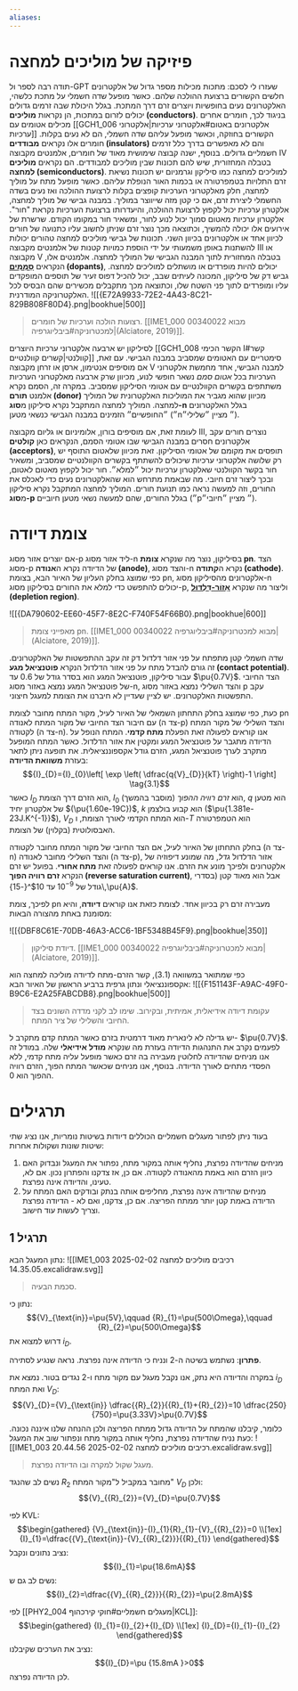 ```yaml
---
aliases:
---
```

# פיזיקה של מוליכים למחצה
תודה רבה לספר ול-GPT שעזרו לי לסכם:
מתכות מכילות מספר גדול של אלקטרונים חלשים הקשורים ברצועת ההולכה שלהם. כאשר מופעל שדה חשמלי על מתכת כלשהי, האלקטרונים נעים בחופשיות ויוצרים זרם דרך המתכת. בגלל היכולת שבה זרמים גדולים יכולים לזרום במתכות, הן נקראות **מוליכים (conductors)**. בניגוד לכך, חומרים אחרים מכילים אטומים עם [[GCH1_006 אלקטרונים באטום#אלקטרוני ערכיות|אלקטרוני ערכיות]] הקשורים בחוזקה, וכאשר מופעל עליהם שדה חשמלי, הם לא נעים בקלות. חומרים אלו נקראים **מבודדים (insulators)** והם לא מאפשרים בדרך כלל זרמים חשמליים גדולים.
בנוסף, ישנה קבוצה שימושית מאוד של חומרים, אלמנטים מקבוצה IV בטבלה המחזורית, שיש להם תכונות שבין מוליכים למבודדים. הם נקראים **מוליכים למחצה (semiconductors)**. למוליכים למחצה כמו סיליקון וגרמניום יש תכונות נשיאת זרם התלויות בטמפרטורה או בכמות האור הנופלת עליהם. כאשר מופעל מתח על מוליך למחצה, חלק מאלקטרוני הערכיות קופצים בקלות לרצועת ההולכה ואז נעים בשדה החשמלי ליצירת זרם, אם כי קטן מזה שייווצר במוליך.
במבנה גבישי של מוליך למחצה, אלקטרון ערכיות יכול לקפוץ לרצועת ההולכה, והיעדרותו ברצועת הערכיות נקראת "חור". אלקטרון ערכיות מאטום סמוך יכול לנוע לחור, ומשאיר חור במקומו הקודם. שרשרת של אירועים אלו יכולה להמשיך, וכתוצאה מכך נוצר זרם שניתן לחשוב עליו כתנועה של חורים לכיוון אחד או אלקטרונים בכיוון השני. תכונות של גבישי מוליכים למחצה טהורים יכולות להשתנות באופן משמעותי על ידי הוספת כמויות קטנות של אלמנטים מקבוצה III או מקבוצה V בטבלה המחזורית לתוך המבנה הגבישי של המוליך למחצה. אלמנטים אלו, הנקראים **[סַמְּמִים](https://terms.hebrew-academy.org.il/munnah/56342_1) (dopants)**, יכולים להיות מופרדים או מושתלים למוליכים למחצה. גביש דק של סיליקון, המכונה לעיתים שבב, יכול להכיל דפוס זעיר של תוספים המופקדים עליו ומופרדים לתוך פני השטח שלו, וכתוצאה מכך מתקבלים מכשירים שהם הבסיס לכל האלקטרוניקה המודרנית.
![[{E72A9933-72E2-4A43-8C21-829B808F80D4}.png|bookhue|500]]
>רצועות הולכה וערכיות של חומרים. [[IME1_000 00340022 מבוא למכטרוניקה#ביבליוגרפיה|(Alciatore, 2019)]].

לסיליקון יש ארבעה אלקטרוני ערכיות היוצרים [[GCH1_008 הקשר הכימי I#קשר קוולנטי|קשרים קוולנטיים]] סימטריים עם האטומים שמסביב במבנה הגבישי. עם זאת, אם מוסיפים אנטימון, ארסן או זרחן מקבוצה V למבנה הגבישי, אחד מחמשת אלקטרוני הערכיות בכל *אטום סמם* נשאר חופשי לנוע, מכיוון שרק ארבעה מאלקטרוני הערכיות משתתפים בקשרים הקוולנטיים עם אטומי הסיליקון שמסביב. במקרה זה, הסמם נקרא אלמנט **תורם (donor)** מכיוון שהוא מגביר את המוליכות האלקטרונית של המוליך למחצה. המוליך למחצה המתקבל נקרא סיליקון מ**סוג-n** בגלל האלקטרונים ״החופשיים״ הזמינים במבנה הגבישי כנשאי מטען (״n״ מציין ״שלילי״).

לעומת זאת, אם מוסיפים בורון, אלומיניום או גליום מקבוצה III, נוצרים חורים עקב אלקטרונים חסרים במבנה הגבישי שבו אטומי הסמם, הנקראים כאן **קולטים (acceptors)**, תופסים את מקומם של אטומי הסיליקון. זאת מכיוון שלאטום התוסף יש רק שלושה אלקטרוני ערכיות שיכולים להשתתף בקשרים הקוולנטיים שמסביב, ומשאיר חור בקשר הקוולנטי שאלקטרון ערכיות יכול ״למלא״. חור יכול לקפוץ מאטום לאטום, ובכך ליצור זרם חיובי. מה שבאמת מתרחש הוא שהאלקטרונים נעים כדי לאכלס את החורים, וזה למעשה נראה כמו תנועת חורים. המוליך למחצה המתקבל נקרא סיליקון מ**סוג-p** בגלל החורים, שהם למעשה נשאי מטען חיוביים (״p״ מציין ״חיובי״).

# צומת דיודה
אם יוצרים אזור מסוג-p ליד אזור מסוג-n בסיליקון, נוצר מה שנקרא **צומת pn**. הצד מסוג-p של הדיודה נקרא ה**אנודה (anode)**, והצד מסוג-n נקרא ה**קתודה (cathode)**. כפי שמוצג בחלק העליון של האיור הבא, בצומת pn, אלקטרונים מהסיליקון מסוג-n יכולים להתפשט כדי למלא את החורים בסיליקון מסוג-p, וליצור מה שנקרא **[אֵזוֹר-דִּלְדּוּל](https://terms.hebrew-academy.org.il/munnah/85970_1) (depletion region)**.

![[{DA790602-EE60-45F7-8E2C-F740F54F66B0}.png|bookhue|600]]
>מאפייני צומת pn. [[IME1_000 00340022 מבוא למכטרוניקה#ביבליוגרפיה|(Alciatore, 2019)]].

שדה חשמלי קטן מתפתח על פני אזור דלדול דק זה עקב ההתפשטות של האלקטרונים. זה גורם להבדל מתח על פני אזור הדלדול הנקרא **פוטנציאל מגע (contact potential)**. עבור סיליקון, פוטנציאל המגע הוא בסדר גודל של $0.6$ עד $\pu{0.7V}$. הצד החיובי של פוטנציאל המגע נמצא באזור מסוג-n, והצד השלילי נמצא באזור מסוג p עקב התפשטות האלקטרונים. יש לציין שעדיין לא חיברנו את הצומת למעגל חיצוני.

כעת, כפי שמוצג בחלק התחתון השמאלי של האיור לעיל, מקור המתח מחובר לצומת pn עם חיבור הצד החיובי של מקור המתח לאנודה (צד ה-p) והצד השלילי של מקור המתח לקטודה (צד ה-n). אנו קוראים לפעולה זאת הפעלת **מתח קדמי**. המתח הנופל על הדיודה מתגבר על פוטנציאל המגע ומקטין את אזור הדלדול. כאשר המתח המופעל מתקרב לערך פוטנציאל המגע, הזרם גודל אקספוננציאלית. את תופעה ניתן לתאר בעזרת **משוואת הדיודה**:
$${I}_{D}={I}_{0}\left[ \exp \left( \dfrac{q{V}_{D}}{kT} \right)-1 \right] \tag{3.1}$$
כאשר ${I}_{D}$ הוא הזרם דרך הצומת, ${I}_{0}$ הוא *זרם רוויה ההפוך* (מוסבר בהמשך), $q$ הוא מטען של אלקטרון יחיד $(\pu{1.60e-19C})$, $k$ הוא קבוע בולצמן ($\pu{1.381e-23J.K^{-1}}$), ${V}_{D}$ הוא המתח הקדמי לאורך הצומת, ו-$T$ הוא הטמפרטורה האבסולוטית (בקלוין) של הצומת.

בחלק התחתון של האיור לעיל, אם הצד החיובי של מקור המתח מחובר לקטודה (צד ה-n) והצד השלילי מחובר לאנודה (צד ה-p), אזור הדלדול *גדל*, מה שמונע דיפוזיה של אלקטרונים ולפיכך מונע את הזרם. אנו קוראים לפעולה זאת **מתח אחורי**. בפועל יש זרם הנקרא **זרם רוויה הפוך (reverse saturation current)**, אבל הוא מאוד קטן (בסדרי גודל של $10^{-9}$ עד $10^{-15}\,\pu{A}$.

לפיכך, צומת pn מעבירה זרם רק בכיוון אחד. לצומת כזאת אנו קוראים **דיודה**, והיא מסומנת באחת מהצורה הבאות:

![[{DBF8C61E-70DB-46A3-ACC6-1BF5348B45F9}.png|bookhue|350]]
>דיודת סיליקון. [[IME1_000 00340022 מבוא למכטרוניקה#ביבליוגרפיה|(Alciatore, 2019)]].

כפי שמתואר במשוואה $(\text{3.1})$, קשר הזרם-מתח לדיודה מוליכה למחצה הוא אקספוננציאלי ונתון גרפית ברביע הראשון של האיור הבא:
![[{F151143F-A9AC-49F0-B9C6-E2A25FABCDB8}.png|bookhue|500]]
>עקומת דיודה אידיאלית, אמיתית, ובקירוב. שימו לב לקני מדדה השונים בצד החיובי והשלילי של ציר המתח.

יש גדילה לא לינארית מאוד דרמטית בזרם כאשר המתח קדם מתקרב ל- $\pu{0.7V}$. לפעמים נקרב את התנהגות הדיודה בעזרת מה שנקרא **מודל אידיאלי** שלה. במודל זה אנו מניחים שהדיודה לחלוטין מעבירה בה זרם כאשר מופעל עליה מתח קדמי, ללא הפסדי מתחים לאורך הדיודה. בנוסף, אנו מניחים שכאשר המתח הפוך, הזרם רוויה ההפוך הוא $0$.

# תרגילים
בעוד ניתן לפתור מעגלים חשמליים הכוללים דיודות בשיטות נומריות, אנו נציג שתי שיטות שונות ושקולות אחרות:
1. מניחים שהדיודה נפרצת, נחליף אותה במקור מתח, נפתור את המעגל ונבדוק האם כיוון הזרם הוא באמת מהאנודה לקטודה. אם כן, אז צדקנו והפתרון נכון. אם לא, טעינו, והדיודה אינה נפרצת.
2. מניחים שהדיודה אינה נפרצת, מחליפים אותה בנתק ובודקים האם המתח על הדיודה באמת קטן יותר ממתח הפריצה. אם כן, צדקנו, ואם לא - הדיודה נפרצת וצריך לעשות עוד חישוב.

## תרגיל 1
נתון המעגל הבא:
![[IME1_003 רכיבים מוליכים למחצה 2025-02-02 14.35.05.excalidraw.svg]]
>סכמת הבעיה.

נתון כי:
$${V}_{\text{in}}=\pu{5V},\qquad {R}_{1}=\pu{500\Omega},\qquad {R}_{2}=\pu{500\Omega}$$
דרוש למצוא את ${i}_{D}$.

**פתרון**:
נשתמש בשיטה ה-$2$ ונניח כי הדיודה אינה נפרצת. נראה שנגיע לסתירה.

במקרה והדיודה היא נתק, אנו נקבל מעגל עם מקור מתח ו-$2$ נגדים בטור. נמצא את ${i}_{D}$ ואת המתח ${V}_{D}$:
$${V}_{D}={V}_{\text{in}} \dfrac{{R}_{2}}{{R}_{1}+{R}_{2}}=10 \dfrac{250}{750}=\pu{3.33V}>\pu{0.7V}$$
כלומר, קיבלנו שהמתח על הדיודה גדול ממתח הפריצה ולכן ההנחה שלנו איננה נכונה. כעת נניח שהדיודה נפרצת, נחליף אותה במקור מתח ונפתור שוב את המעגל:
![[IME1_003 רכיבים מוליכים למחצה 2025-02-02 20.44.56.excalidraw.svg]]
>מעגל שקול למקרה ובו הדיודה נפרצת.

נשים לב שהנגד ${R}_{2}$ מחובר במקביל ל"מקור המתח" ${V}_{D}$ ולכן:
$${V}_{{R}_{2}}={V}_{D}=\pu{0.7V}$$

לפי KVL:
$$\begin{gathered}
{V}_{\text{in}}-{I}_{1}{R}_{1}-{V}_{{R}_{2}}=0 \\[1ex]
{I}_{1}=\dfrac{{V}_{\text{in}}-{V}_{{R}_{2}}}{{R}_{1}}
\end{gathered}$$
נציב נתונים ונקבל:
$${I}_{1}=\pu{18.6mA}$$
נשים לב גם ש:
$${I}_{2}=\dfrac{{V}_{{R}_{2}}}{{R}_{2}}=\pu{2.8mA}$$

לפי [[PHY2_004 מעגלים חשמליים#חוקי קירכהוף|KCL]]:
$$\begin{gathered}
{I}_{1}={I}_{2}+{I}_{D} \\[1ex]
{I}_{D}={I}_{1}-{I}_{2}
\end{gathered}$$
נציב את הערכים שקיבלנו:
$${I}_{D}=\pu {15.8mA }>0$$
לכן הדיודה נפרצה.